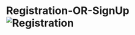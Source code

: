 # Registration-OR-SignUp![Registration](https://user-images.githubusercontent.com/96940619/152558621-725d52b6-9927-40ce-ae3c-84589ad6b10d.PNG)
